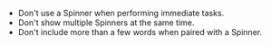 - Don't use a Spinner when performing immediate tasks.
- Don't show multiple Spinners at the same time.
- Don't include more than a few words when paired with a Spinner.
